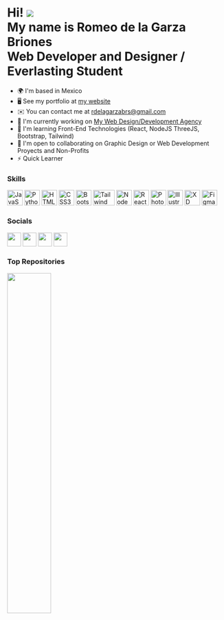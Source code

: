 # Hi! ![](https://user-images.githubusercontent.com/18350557/176309783-0785949b-9127-417c-8b55-ab5a4333674e.gif) <br> My name is Romeo de la Garza Briones <br> Web Developer and Designer / Everlasting Student


* 🌍  I'm based in Mexico
* 🖥️  See my portfolio at [my website](https://digitalseamx.com)
* ✉️  You can contact me at [rdelagarzabrs@gmail.com](mailto:rdelagarzabrs@gmail.com)
* 🚀  I'm currently working on [My Web Design/Development Agency](https://digitalseamx.com)
* 🧠  I'm learning Front-End Technologies (React, NodeJS ThreeJS, Bootstrap, Tailwind)
* 🤝  I'm open to collaborating on Graphic Design or Web Development Proyects and Non-Profits
* ⚡  Quick Learner

### Skills

<p align="left">
<a href="https://developer.mozilla.org/en-US/docs/Web/JavaScript" target="_blank" rel="noreferrer"><img src="https://raw.githubusercontent.com/danielcranney/readme-generator/main/public/icons/skills/javascript-colored.svg" width="36" height="36" alt="JavaScript" /></a>
<a href="https://www.python.org/" target="_blank" rel="noreferrer"><img src="https://raw.githubusercontent.com/danielcranney/readme-generator/main/public/icons/skills/python-colored.svg" width="36" height="36" alt="Python" /></a>
<a href="https://developer.mozilla.org/en-US/docs/Glossary/HTML5" target="_blank" rel="noreferrer"><img src="https://raw.githubusercontent.com/danielcranney/readme-generator/main/public/icons/skills/html5-colored.svg" width="36" height="36" alt="HTML5" /></a>
<a href="https://www.w3.org/TR/CSS/#css" target="_blank" rel="noreferrer"><img src="https://raw.githubusercontent.com/danielcranney/readme-generator/main/public/icons/skills/css3-colored.svg" width="36" height="36" alt="CSS3" /></a>
<a href="https://getbootstrap.com/" target="_blank" rel="noreferrer"><img src="https://raw.githubusercontent.com/danielcranney/readme-generator/main/public/icons/skills/bootstrap-colored.svg" width="36" height="36" alt="Bootstrap" /></a>
<a href="https://tailwindcss.com/" target="_blank" rel="noreferrer"><img src="https://leafs.romsdesigns.com/wp-content/uploads/2023/08/download-removebg-preview.png" width="50" height="36" alt="Tailwind" /></a>
<a href="https://nodejs.org/en/" target="_blank" rel="noreferrer"><img src="https://raw.githubusercontent.com/danielcranney/readme-generator/main/public/icons/skills/nodejs-colored.svg" width="36" height="36" alt="NodeJS" /></a>
<a href="https://reactjs.org/" target="_blank" rel="noreferrer"><img src="https://raw.githubusercontent.com/danielcranney/readme-generator/main/public/icons/skills/react-colored.svg" width="36" height="36" alt="React" /></a>
<a href="https://www.adobe.com/uk/products/photoshop.html" target="_blank" rel="noreferrer"><img src="https://leafs.romsdesigns.com/wp-content/uploads/2023/08/Adobe_Photoshop_CC_icon.png" width="36" height="36" alt="Photoshop" /></a>
<a href="adobe.com/uk/products/illustrator.html" target="_blank" rel="noreferrer"><img src="https://leafs.romsdesigns.com/wp-content/uploads/2023/08/2101px-Adobe_Illustrator_CC_icon.svg-removebg-preview.png" width="36" height="36" alt="Illustrator" /></a>
<a href="https://www.adobe.com/uk/products/xd.html" target="_blank" rel="noreferrer"><img src="https://leafs.romsdesigns.com/wp-content/uploads/2023/08/Adobe_XD_CC_icon.svg_.png" width="36" height="36" alt="XD" /></a>
<a href="https://www.figma.com/" target="_blank" rel="noreferrer"><img src="https://raw.githubusercontent.com/danielcranney/readme-generator/main/public/icons/skills/figma-colored.svg" width="36" height="36" alt="Figma" /></a>
</p>

### Socials

<p align="left"> <a href="https://www.codepen.io/romeo6770" target="_blank" rel="noreferrer"><img src="https://raw.githubusercontent.com/danielcranney/readme-generator/main/public/icons/socials/codepen-dark.svg" width="32" height="32" /></a> <a href="https://www.github.com/romeo6770" target="_blank" rel="noreferrer"><img src="https://raw.githubusercontent.com/danielcranney/readme-generator/main/public/icons/socials/github-dark.svg" width="32" height="32" /></a> <a href="http://www.instagram.com/romeo.dlg" target="_blank" rel="noreferrer"><img src="https://raw.githubusercontent.com/danielcranney/readme-generator/main/public/icons/socials/instagram.svg" width="32" height="32" /></a> <a href="https://www.linkedin.com/in/romeo-delagarza" target="_blank" rel="noreferrer"><img src="https://raw.githubusercontent.com/danielcranney/readme-generator/main/public/icons/socials/linkedin.svg" width="32" height="32" /></a></p>

### Top Repositories

<div width="100%" align="center"><a href="https://github.com/romeo6770/Schedule-Web-App" align="left"><img align="left" width="45%" src="https://github-readme-stats.vercel.app/api/pin/?username=romeo6770&repo=Schedule-Web-App&title_color=0891b2&text_color=ffffff&icon_color=0891b2&bg_color=1c1917&hide_border=true&locale=en" /></a></div>
